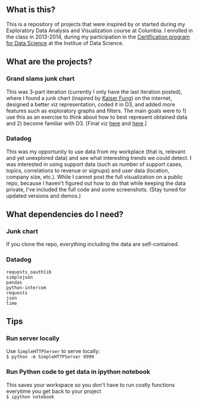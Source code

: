 ## What is this?

This is a repository of projects that were inspired by or started during my Exploratory Data Analysis and Visualization course at Columbia. I enrolled in the class in 2013-2014, during my participation in the [Certification program for Data Science](http://idse.columbia.edu/certification) at the Institue of Data Science.

## What are the projects?

### Grand slams junk chart
This was 3-part iteration (currently I only have the last iteration posted), where I found a junk chart (inspired by [Kaiser Fung](http://junkcharts.typepad.com/‎)) on the internet, designed a better viz representation, coded it in D3, and added more features such as exploratory graphs and filters. The main goals were to 1) use this as an exercise to think about how to best represent obtained data and 2) become familiar with D3. [Final viz [here](http://htmlpreview.github.io/?https://github.com/celenechang/edav_projects/blob/master/GrandSlams_junkchart/grand_slamsGrid.html) and [here](http://htmlpreview.github.io/?https://github.com/celenechang/edav_projects/blob/master/GrandSlams_junkchart/grand_slamsGraphs.html).]

### Datadog
This was my opportunity to use data from my workplace (that is, relevant and yet unexplored data) and see what interesting trends we could detect. I was interested in using support data (such as number of support cases, topics, correlations to revenue or signups) and user data (location, company size, etc.). While I cannot post the full visualization on a public repo, because I haven't figured out how to do that while keeping the data private, I've included the full code and some screenshots. (Stay tuned for updated versions and demos.)

## What dependencies do I need?

### Junk chart
If you clone the repo, everything including the data are self-contained.

### Datadog
`requests_oauthlib`<br/>
`simplejson`<br/>
`pandas`<br/>
`python-intercom`<br/>
`requests`<br/>
`json`<br/>
`time`<br/>

## Tips

### Run server locally
Use `SimpleHTTPServer` to serve locally:<br/>
`$ python -m SimpleHTTPServer 9999`

### Run Python code to get data in ipython notebook
This saves your workspace so you don't have to run costly functions everytime you get back to your project<br/>
`$ ipython notebook`

